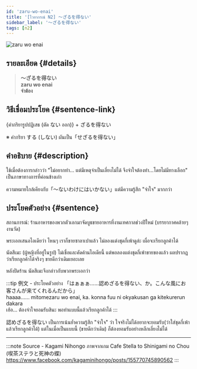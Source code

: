 ```yaml
---
id: 'zaru-wo-enai'
title: '[ไวยากรณ์ N2] 〜ざるを得ない'
sidebar_label: '〜ざるを得ない'
tags: [n2]
---
```


![zaru wo enai](https://res.cloudinary.com/kagamiweb/image/upload/v1631627507/nihongo/grammar/n2/zaru-wo-enai.png)

## รายละเอียด {#details}

> **〜ざるを得ない**  
> **zaru wo enai**  
> **จำต้อง**

## วิธีเชื่อมประโยค {#sentence-link}

{คำกริยารูปปฏิเสธ (ตัด ない ออก)} + ざるを得ない

※ คำกริยา する (しない) ผันเป็น「せざるを得ない」

## คำอธิบาย {#description}

ใช้เมื่อต้องการกล่าวว่า "ไม่อยากทำ… แต่มีเหตุจำเป็นเลี่ยงไม่ได้ จึงจำใจต้องทำ…โดยไม่มีทางเลือก" เป็นภาษาทางการที่ค่อนข้างเก่า

ความหมายใกล้เคียงกับ「〜ないわけにはいかない」แต่มีความรู้สึก "จำใจ" มากกว่า

## ประโยคตัวอย่าง {#sentence}

สถานการณ์: ร้านอาหารของพวกตัวเอกมาจัดบูธขายอาหารที่งานเทศกาลช่วงปีใหม่ (บรรยากาศคล้ายๆ งานวัด)

พระเอกเสนอไอเดียว่า ไหนๆ เราก็ขายซาลาเปาแล้ว ไม่ลองแต่งชุดกี่เพ้าดูล่ะ เผื่อจะเรียกลูกค้าได้

นัตสึเมะ (ผู้หญิงที่อยู่ในรูป) ไม่เชื่อและคัดค้านไอเดียนี้ แต่พอลองแต่งชุดกี่เพ้าขายของแล้ว ผลปรากฎว่าเรียกลูกค้าได้จริงๆ ขายดีกว่าเดิมเยอะเลย

หลังปิดร้าน นัตสึเมะจึงกล่าวกับพวกพระเอกว่า

:::tip 例文 - ประโยคตัวอย่าง
「はぁぁぁ……認めざるを得ない、か。こんな風にお客さんが来てくれるんだから」  
haaaa...... mitomezaru wo enai, ka. konna fuu ni okyakusan ga kitekurerun dakara  
เฮ้อ... ต้องจำใจยอมรับสินะ พอทำแบบนี้แล้วเรียกลูกค้าได้
:::

認めざるを得ない เป็นการเน้นย้ำความรู้สึก "จำใจ" ว่า ใจจริงไม่ได้อยากจะยอมรับ(ว่าใส่ชุดกี่เพ้าแล้วเรียกลูกค้าได้) แต่ในเมื่อเป็นแบบนี้ (ขายดีกว่าเดิม) ก็ต้องยอมรับอย่างหลีกเลี่ยงไม่ได้

---
:::note Source - Kagami Nihongo
ภาพจากเกม Cafe Stella to Shinigami no Chou (喫茶ステラと死神の蝶)  
https://www.facebook.com/kagaminihongo/posts/155770745890562
:::